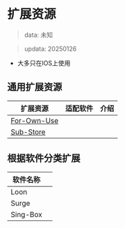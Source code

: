# 扩展资源
> data: 未知

> updata: 20250126
- 大多只在IOS上使用

## 通用扩展资源

| 扩展资源                                                       | 适配软件 | 介绍  |
| ---------------------------------------------------------- | ---- | --- |
| [For-Own-Use](https://github.com/ProxyStorage/For-Own-Use) |      |     |
| [Sub-Store](https://github.com/sub-store-org/Sub-Store)    |      |     |

## 根据软件分类扩展

| 软件名称     |     |
| -------- | --- |
| Loon     |     |
| Surge    |     |
| Sing-Box |     |


 
